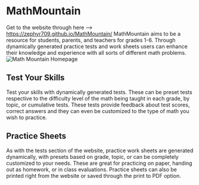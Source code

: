 # MathMountain
Get to the website through here --> https://zephyr709.github.io/MathMountain/
MathMountain aims to be a resource for students, parents, and teachers for grades 1-6. Through dynamically generated practice tests and work sheets users can enhance their knowledge and experience with all sorts of different math problems.
![Math Mountain Homepage]()
## Test Your Skills
Test your skills with dynamically generated tests. These can be preset tests respective to the difficulty level of the math being taught in each grade, by topic, or cumulative tests. These tests provide feedback about test scores, correct answers and they can even be customized to the type of math you wish to practice.

## Practice Sheets
As with the tests section of the website, practice work sheets are generated dynamically, with presets based on grade, topic, or can be completely customized to your needs. These are great for practicing on paper, handing out as homework, or in class evaluations. Practice sheets can also be printed right from the website or saved through the print to PDF option.

